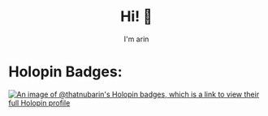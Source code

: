 <h1 align="center">Hi! 👋</h1>

<p align="center">I'm arin</p>

# Holopin Badges:
[![An image of @thatnubarin's Holopin badges, which is a link to view their full Holopin profile](https://holopin.me/thatnubarin)](https://holopin.io/@thatnubarin)

